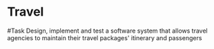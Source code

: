# Travel
 #Task 
 Design, implement and test a software system that allows travel agencies to maintain their travel packages' itinerary and passengers

 
 
 
